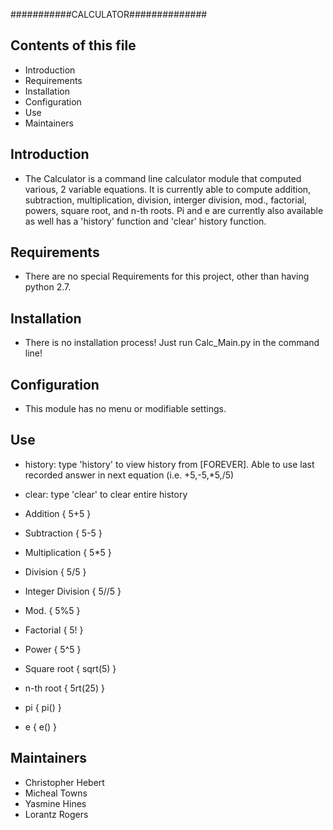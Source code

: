 ###########CALCULATOR##############

Contents of this file
----------------------

* Introduction
* Requirements
* Installation
* Configuration
* Use
* Maintainers

Introduction
------------

* The Calculator is a command line calculator module that computed various, 2 variable equations. It is currently able to compute addition, subtraction, multiplication, division, interger division, mod., factorial, powers, square root, and n-th roots. Pi and e are currently also available as well has a 'history' function and 'clear' history function.

 

Requirements
------------

* There are no special Requirements for this project, other than having python 2.7.



Installation
------------

* There is no installation process! Just run Calc_Main.py in the command line!


Configuration
-------------

* This module has no menu or modifiable settings.

Use
---

* history: type 'history' to view history from [FOREVER]. Able to use last recorded answer in next equation (i.e. +5,-5,*5,/5)

* clear: type 'clear' to clear entire history

* Addition { 5+5 }

* Subtraction { 5-5 }

* Multiplication { 5*5 }

* Division { 5/5 }

* Integer Division { 5//5 }

* Mod. { 5%5 }

* Factorial { 5! }

* Power { 5^5 }

* Square root { sqrt(5) }

* n-th root { 5rt(25) }

* pi { pi() }

* e { e() }



Maintainers
-----------

* Christopher Hebert
* Micheal Towns
* Yasmine Hines
* Lorantz Rogers



